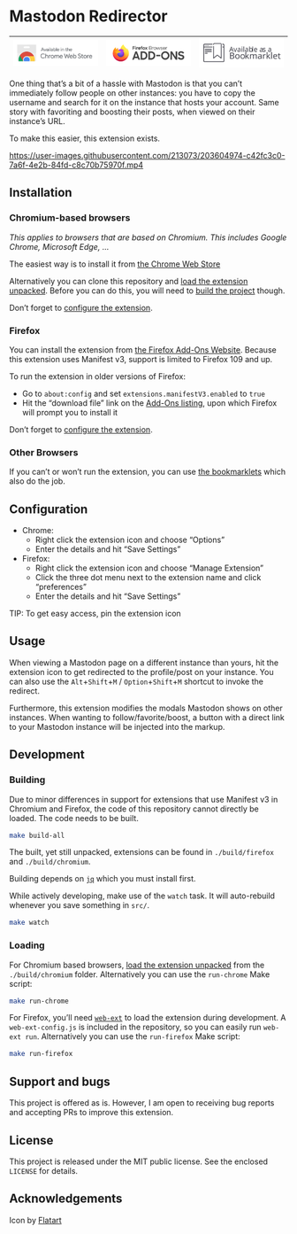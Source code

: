 # Mastodon Redirector

| [![Available on the Chrome Web Store](./assets/chrome-webstore.svg)](https://chrome.google.com/webstore/detail/mastodon-redirector/limifnkopacddgpihodacjeckfkpbfoe) | [![Available on the Firefox Add-ons Website](./assets/firefox-addons.svg)](https://addons.mozilla.org/en-US/firefox/addon/mastodon-profile-redirect/) | [![Available as Bookmarklets](./assets/bookmarklet.svg)](#other-browsers) |
|-|-|-|

One thing that’s a bit of a hassle with Mastodon is that you can’t immediately follow people on other instances: you have to copy the username and search for it on the instance that hosts your account. Same story with favoriting and boosting their posts, when viewed on their instance’s URL.

To make this easier, this extension exists.

https://user-images.githubusercontent.com/213073/203604974-c42fc3c0-7a6f-4e2b-84fd-c8c70b75970f.mp4

## Installation

### Chromium-based browsers

_This applies to browsers that are based on Chromium. This includes Google Chrome, Microsoft Edge, …_

The easiest way is to install it from [the Chrome Web Store](https://chrome.google.com/webstore/detail/mastodon-view-profile-on-my-mastodon-instance/limifnkopacddgpihodacjeckfkpbfoe)

Alternatively you can clone this repository and [load the extension unpacked](https://developer.chrome.com/docs/extensions/mv3/getstarted/development-basics/#load-unpacked). Before you can do this, you will need to [build the project](#development) though.

Don’t forget to [configure the extension](#configuration).

### Firefox

You can install the extension from [the Firefox Add-Ons Website](https://addons.mozilla.org/en-US/firefox/addon/mastodon-profile-redirect/). Because this extension uses Manifest v3, support is limited to Firefox 109 and up.

To run the extension in older versions of Firefox:

- Go to `about:config` and set `extensions.manifestV3.enabled` to `true`
- Hit the “download file” link on the [Add-Ons listing](https://addons.mozilla.org/en-US/firefox/addon/mastodon-profile-redirect/), upon which Firefox will prompt you to install it

Don’t forget to [configure the extension](#configuration).

### Other Browsers

If you can’t or won’t run the extension, you can use [the bookmarklets](./bookmarklet/) which also do the job.

## Configuration

- Chrome:
    - Right click the extension icon and choose “Options”
    - Enter the details and hit “Save Settings”
- Firefox:
    - Right click the extension icon and choose “Manage Extension”
    - Click the three dot menu next to the extension name and click “preferences”
    - Enter the details and hit “Save Settings”

TIP: To get easy access, pin the extension icon

## Usage

When viewing a Mastodon page on a different instance than yours, hit the extension icon to get redirected to the profile/post on your instance. You can also use the `Alt`+`Shift`+`M` / `Option`+`Shift`+`M` shortcut to invoke the redirect.

Furthermore, this extension modifies the modals Mastodon shows on other instances. When wanting to follow/favorite/boost, a button with a direct link to your Mastodon instance will be injected into the markup.

## Development

### Building

Due to minor differences in support for extensions that use Manifest v3 in Chromium and Firefox, the code of this repository cannot directly be loaded. The code needs to be built.

```bash
make build-all
```

The built, yet still unpacked, extensions can be found in `./build/firefox` and `./build/chromium`.

Building depends on [`jq`](https://stedolan.github.io/jq/) which you must install first.

While actively developing, make use of the `watch` task. It will auto-rebuild whenever you save something in `src/`.

```bash
make watch
```

### Loading

For Chromium based browsers, [load the extension unpacked](https://developer.chrome.com/docs/extensions/mv3/getstarted/development-basics/#load-unpacked) from the `./build/chromium` folder. Alternatively you can use the `run-chrome` Make script:

```bash
make run-chrome
```

For Firefox, you’ll need [`web-ext`](https://extensionworkshop.com/documentation/develop/getting-started-with-web-ext/) to load the extension during development. A `web-ext-config.js` is included in the repository, so you can easily run `web-ext run`. Alternatively you can use the `run-firefox` Make script:

```bash
make run-firefox
```

## Support and bugs

This project is offered as is. However, I am open to receiving bug reports and accepting PRs to improve this extension.

## License

This project is released under the MIT public license. See the enclosed `LICENSE` for details.

## Acknowledgements

Icon by [Flatart](https://www.iconfinder.com/icons/4373112/logo_logos_mastodon_icon)
